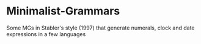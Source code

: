 # Minimalist-Grammars
Some MGs in Stabler's style (1997) that generate numerals, clock and date expressions in a few languages
